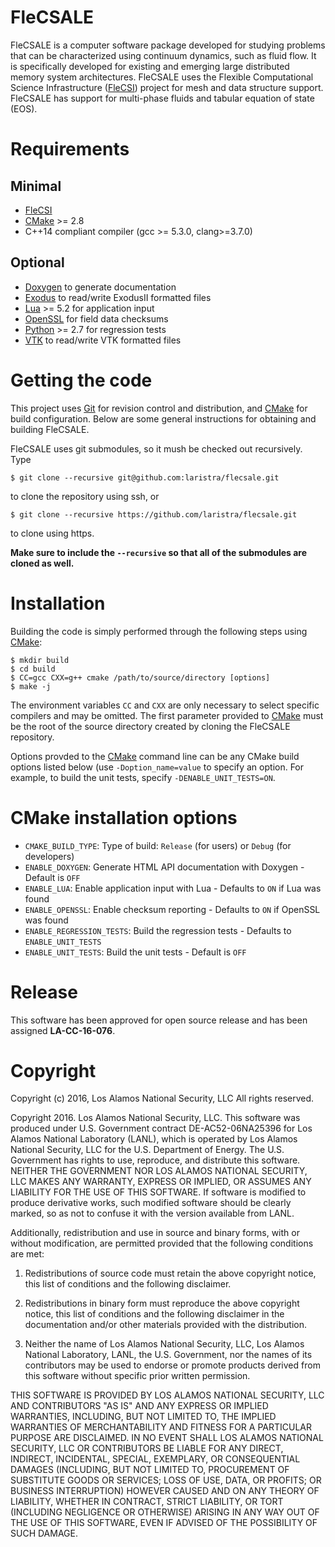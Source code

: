 # FleCSALE

FleCSALE is a computer software package developed for studying problems that
can be characterized using continuum dynamics, such as fluid flow. It is
specifically developed for existing and emerging large distributed memory
system architectures. FleCSALE uses the Flexible Computational Science
Infrastructure ([FleCSI](https://github.com/laristra/flecsi)) project for mesh
and data structure support. FleCSALE has support for multi-phase fluids and
tabular equation of state (EOS).

# Requirements

## Minimal

- [FleCSI](https://github.com/laristra/flecsi)
- [CMake](http://www.cmake.org/) >= 2.8
- C++14 compliant compiler  (gcc >= 5.3.0, clang>=3.7.0)

## Optional

- [Doxygen](http://doxygen.org) to generate documentation
- [Exodus](https://github.com/gsjaardema/seacas) to read/write ExodusII formatted files
- [Lua](http://lua.org) >= 5.2 for application input
- [OpenSSL](http://openssl.org) for field data checksums
- [Python](http://python.org) >= 2.7 for regression tests
- [VTK](http://vtk.org) to read/write VTK formatted files


# Getting the code

This project uses [Git](https://git-scm.com/) for revision control and
distribution, and [CMake](https://cmake.org/) for build configuration.
Below are some general instructions for obtaining and building FleCSALE.

FleCSALE uses git submodules, so it mush be checked out recursively.  Type

    $ git clone --recursive git@github.com:laristra/flecsale.git
    
to clone the repository using ssh, or 

    $ git clone --recursive https://github.com/laristra/flecsale.git
    
to clone using https.
    
**Make sure to include the `--recursive` so that all of the
submodules are cloned as well.** 

# Installation

Building the code is simply performed through the following steps
using [CMake](https://cmake.org/):

    $ mkdir build
    $ cd build
    $ CC=gcc CXX=g++ cmake /path/to/source/directory [options]
    $ make -j

The environment variables `CC` and `CXX` are only necessary to select
specific compilers and may be omitted.  The first parameter provided
to [CMake](https://cmake.org/) must be the root of the source
directory created by cloning the FleCSALE repository.

Options provded to the [CMake](https://cmake.org/) command line can be
any CMake build options listed below (use `-Doption_name=value` to
specify an option.  For example, to build the unit tests, specify
`-DENABLE_UNIT_TESTS=ON`.

# CMake installation options

 - `CMAKE_BUILD_TYPE`:  Type of build: `Release` (for users) or `Debug` (for developers)
 - `ENABLE_DOXYGEN`:  Generate HTML API documentation with Doxygen - Default is `OFF`
 - `ENABLE_LUA`: Enable application input with Lua - Defaults to `ON` if Lua was found
 - `ENABLE_OPENSSL`: Enable checksum reporting - Defaults to `ON` if OpenSSL was found
 - `ENABLE_REGRESSION_TESTS`: Build the regression tests - Defaults to `ENABLE_UNIT_TESTS`
 - `ENABLE_UNIT_TESTS`:  Build the unit tests - Default is `OFF`

# Release

This software has been approved for open source release and has
been assigned **LA-CC-16-076**.

# Copyright

Copyright (c) 2016, Los Alamos National Security, LLC
All rights reserved.

Copyright 2016. Los Alamos National Security, LLC. This software was produced under U.S. Government contract DE-AC52-06NA25396 for Los Alamos National Laboratory (LANL), which is operated by Los Alamos National Security, LLC for the U.S. Department of Energy. The U.S. Government has rights to use, reproduce, and distribute this software.  NEITHER THE GOVERNMENT NOR LOS ALAMOS NATIONAL SECURITY, LLC MAKES ANY WARRANTY, EXPRESS OR IMPLIED, OR ASSUMES ANY LIABILITY FOR THE USE OF THIS SOFTWARE.  If software is modified to produce derivative works, such modified software should be clearly marked, so as not to confuse it with the version available from LANL.
 
Additionally, redistribution and use in source and binary forms, with or without modification, are permitted provided that the following conditions are met:  

1. Redistributions of source code must retain the above copyright notice, this list of conditions and the following disclaimer.

2. Redistributions in binary form must reproduce the above copyright notice, this list of conditions and the following disclaimer in the documentation and/or other materials provided with the distribution.

3. Neither the name of Los Alamos National Security, LLC, Los Alamos National Laboratory, LANL, the U.S. Government, nor the names of its contributors may be used to endorse or promote products derived from this software without specific prior written permission.

THIS SOFTWARE IS PROVIDED BY LOS ALAMOS NATIONAL SECURITY, LLC AND CONTRIBUTORS "AS IS" AND ANY EXPRESS OR IMPLIED WARRANTIES, INCLUDING, BUT NOT LIMITED TO, THE IMPLIED WARRANTIES OF MERCHANTABILITY AND FITNESS FOR A PARTICULAR PURPOSE ARE DISCLAIMED. IN NO EVENT SHALL LOS ALAMOS NATIONAL SECURITY, LLC OR CONTRIBUTORS BE LIABLE FOR ANY DIRECT, INDIRECT, INCIDENTAL, SPECIAL, EXEMPLARY, OR CONSEQUENTIAL DAMAGES (INCLUDING, BUT NOT LIMITED TO, PROCUREMENT OF SUBSTITUTE GOODS OR SERVICES; LOSS OF USE, DATA, OR PROFITS; OR BUSINESS INTERRUPTION) HOWEVER CAUSED AND ON ANY THEORY OF LIABILITY, WHETHER IN CONTRACT, STRICT LIABILITY, OR TORT (INCLUDING NEGLIGENCE OR OTHERWISE) ARISING IN ANY WAY OUT OF THE USE OF THIS SOFTWARE, EVEN IF ADVISED OF THE POSSIBILITY OF SUCH DAMAGE.
